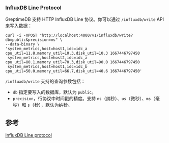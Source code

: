 ### InfluxDB Line Protocol

GreptimeDB 支持 HTTP InfluxDB Line 协议。你可以通过 `/influxdb/write` API 来写入数据：

```shell
curl -i -XPOST "http://localhost:4000/v1/influxdb/write?db=public&precision=ms" \
--data-binary \
'system_metrics,host=host1,idc=idc_a cpu_util=11.8,memory_util=10.3,disk_util=10.3 1667446797450
 system_metrics,host=host2,idc=idc_a cpu_util=80.1,memory_util=70.3,disk_util=90.0 1667446797450
 system_metrics,host=host1,idc=idc_b cpu_util=50.0,memory_util=66.7,disk_util=40.6 1667446797450'
```

`/influxdb/write` 支持的查询参数包括：

- `db` 指定要写入的数据库，默认为 `public`。
- `precision`，行协议中时间戳的精度。支持 `ns`（纳秒）、`us`（微秒）、`ms`（毫秒）和 `s`（秒），默认为纳秒。

## 参考
[InfluxDB Line protocol](https://docs.influxdata.com/influxdb/v2.7/reference/syntax/line-protocol/)

<!-- TODO -->
<!-- ## Delete -->